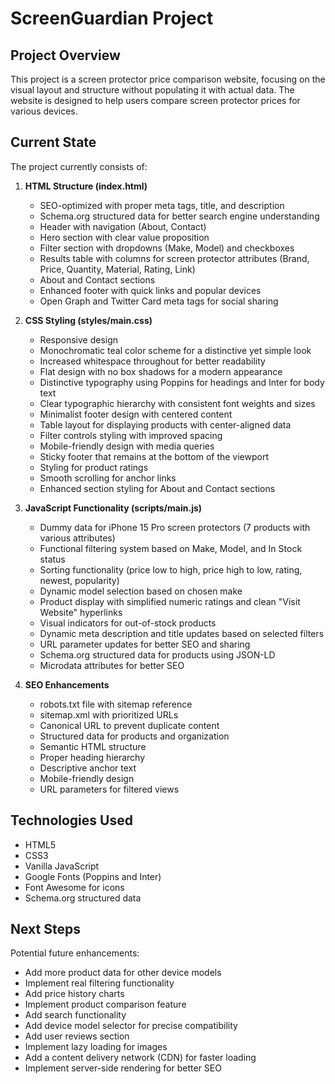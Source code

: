 # ScreenGuardian Project

## Project Overview
This project is a screen protector price comparison website, focusing on the visual layout and structure without populating it with actual data. The website is designed to help users compare screen protector prices for various devices.

## Current State
The project currently consists of:

1. **HTML Structure (index.html)**
   - SEO-optimized with proper meta tags, title, and description
   - Schema.org structured data for better search engine understanding
   - Header with navigation (About, Contact)
   - Hero section with clear value proposition
   - Filter section with dropdowns (Make, Model) and checkboxes
   - Results table with columns for screen protector attributes (Brand, Price, Quantity, Material, Rating, Link)
   - About and Contact sections
   - Enhanced footer with quick links and popular devices
   - Open Graph and Twitter Card meta tags for social sharing

2. **CSS Styling (styles/main.css)**
   - Responsive design
   - Monochromatic teal color scheme for a distinctive yet simple look
   - Increased whitespace throughout for better readability
   - Flat design with no box shadows for a modern appearance
   - Distinctive typography using Poppins for headings and Inter for body text
   - Clear typographic hierarchy with consistent font weights and sizes
   - Minimalist footer design with centered content
   - Table layout for displaying products with center-aligned data
   - Filter controls styling with improved spacing
   - Mobile-friendly design with media queries
   - Sticky footer that remains at the bottom of the viewport
   - Styling for product ratings
   - Smooth scrolling for anchor links
   - Enhanced section styling for About and Contact sections

3. **JavaScript Functionality (scripts/main.js)**
   - Dummy data for iPhone 15 Pro screen protectors (7 products with various attributes)
   - Functional filtering system based on Make, Model, and In Stock status
   - Sorting functionality (price low to high, price high to low, rating, newest, popularity)
   - Dynamic model selection based on chosen make
   - Product display with simplified numeric ratings and clean "Visit Website" hyperlinks
   - Visual indicators for out-of-stock products
   - Dynamic meta description and title updates based on selected filters
   - URL parameter updates for better SEO and sharing
   - Schema.org structured data for products using JSON-LD
   - Microdata attributes for better SEO

4. **SEO Enhancements**
   - robots.txt file with sitemap reference
   - sitemap.xml with prioritized URLs
   - Canonical URL to prevent duplicate content
   - Structured data for products and organization
   - Semantic HTML structure
   - Proper heading hierarchy
   - Descriptive anchor text
   - Mobile-friendly design
   - URL parameters for filtered views

## Technologies Used
- HTML5
- CSS3
- Vanilla JavaScript
- Google Fonts (Poppins and Inter)
- Font Awesome for icons
- Schema.org structured data

## Next Steps
Potential future enhancements:
- Add more product data for other device models
- Implement real filtering functionality
- Add price history charts
- Implement product comparison feature
- Add search functionality
- Add device model selector for precise compatibility
- Add user reviews section
- Implement lazy loading for images
- Add a content delivery network (CDN) for faster loading
- Implement server-side rendering for better SEO
